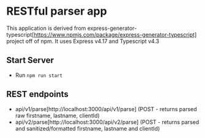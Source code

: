 # RESTful parser app
This application is derived from express-generator-typescript[https://www.npmjs.com/package/express-generator-typescript] project off of npm.
It uses Express v4.17 and Typescript v4.3

## Start Server
* Run `npm run start`

## REST endpoints
* api/v1/parse[http://localhost:3000/api/v1/parse] (POST - returns parsed raw firstname, lastname, clientId)
* api/v2/parse[http://localhost:3000/api/v2/parse] (POST - returns parsed and sanitized/formatted firstname, lastname and clientId)
